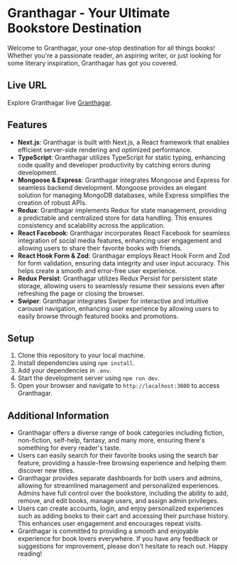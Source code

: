 # Granthagar - Your Ultimate Bookstore Destination

Welcome to Granthagar, your one-stop destination for all things books! Whether you're a passionate reader, an aspiring writer, or just looking for some literary inspiration, Granthagar has got you covered.

## Live URL

Explore Granthagar live [Granthagar](https://granthagar.vercel.app).

## Features

- **Next.js**: Granthagar is built with Next.js, a React framework that enables efficient server-side rendering and optimized performance.
- **TypeScript**: Granthagar utilizes TypeScript for static typing, enhancing code quality and developer productivity by catching errors during development.
- **Mongoose & Express**: Granthagar integrates Mongoose and Express for seamless backend development. Mongoose provides an elegant solution for managing MongoDB databases, while Express simplifies the creation of robust APIs.
- **Redux**: Granthagar implements Redux for state management, providing a predictable and centralized store for data handling. This ensures consistency and scalability across the application.
- **React Facebook**: Granthagar incorporates React Facebook for seamless integration of social media features, enhancing user engagement and allowing users to share their favorite books with friends.
- **React Hook Form & Zod**: Granthagar employs React Hook Form and Zod for form validation, ensuring data integrity and user input accuracy. This helps create a smooth and error-free user experience.
- **Redux Persist**: Granthagar utilizes Redux Persist for persistent state storage, allowing users to seamlessly resume their sessions even after refreshing the page or closing the browser.
- **Swiper**: Granthagar integrates Swiper for interactive and intuitive carousel navigation, enhancing user experience by allowing users to easily browse through featured books and promotions.

## Setup

1. Clone this repository to your local machine.
2. Install dependencies using `npm install`.
3. Add your dependencies in `.env`.
4. Start the development server using `npm run dev`.
5. Open your browser and navigate to `http://localhost:3000` to access Granthagar.

## Additional Information

- Granthagar offers a diverse range of book categories including fiction, non-fiction, self-help, fantasy, and many more, ensuring there's something for every reader's taste.
- Users can easily search for their favorite books using the search bar feature, providing a hassle-free browsing experience and helping them discover new titles.
- Granthagar provides separate dashboards for both users and admins, allowing for streamlined management and personalized experiences. Admins have full control over the bookstore, including the ability to add, remove, and edit books, manage users, and assign admin privileges.
- Users can create accounts, login, and enjoy personalized experiences such as adding books to their cart and accessing their purchase history. This enhances user engagement and encourages repeat visits.
- Granthagar is committed to providing a smooth and enjoyable experience for book lovers everywhere. If you have any feedback or suggestions for improvement, please don't hesitate to reach out. Happy reading!

